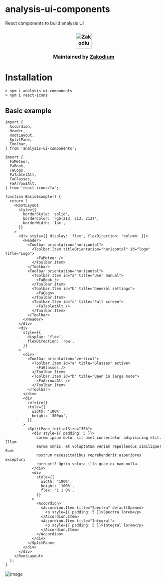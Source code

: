 # analysis-ui-components

React components to build analysis UI

<h3 align="center">

  <a href="https://www.zakodium.com">
    <img src="https://www.zakodium.com/brand/zakodium-logo-white.svg" width="50" alt="Zakodium logo" />
  </a>

  <p>
    Maintained by <a href="https://www.zakodium.com">Zakodium</a>
  </p>
</h3>

# Installation

```
> npm i analysis-ui-components
> npm i react-icons
```

## Basic example

```tsx
import {
  Accordion,
  Header,
  RootLayout,
  SplitPane,
  Toolbar,
} from 'analysis-ui-components';

import {
  FaMeteor,
  FaBook,
  FaCogs,
  FaTabletAlt,
  FaGlasses,
  FaArrowsAlt,
} from 'react-icons/fa';

function BasicExample() {
  return (
    <RootLayout
      style={{
        borderStyle: 'solid',
        borderColor: 'rgb(213, 213, 213)',
        borderWidth: '1px',
      }}
    >
      <div style={{ display: 'flex', flexDirection: 'column' }}>
        <Header>
          <Toolbar orientation="horizontal">
            <Toolbar.Item titleOrientation="horizontal" id="logo" title="Logo">
              <FaMeteor />
            </Toolbar.Item>
          </Toolbar>
          <Toolbar orientation="horizontal">
            <Toolbar.Item id="a" title="User manual">
              <FaBook />
            </Toolbar.Item>
            <Toolbar.Item id="b" title="General settings">
              <FaCogs>
            </Toolbar.Item>
            <Toolbar.Item id="c" title="Full screen">
              <FaTabletAlt />
            </Toolbar.Item>
          </Toolbar>
        </Header>
      </div>
      <div
        style={{
          display: 'flex',
          flexDirection: 'row',
        }}
      >
        <div>
          <Toolbar orientation="vertical">
            <Toolbar.Item id="a" title="Glasses" active>
              <FaGlasses />
            </Toolbar.Item>
            <Toolbar.Item id="b" title="Open in large mode">
              <FaArrowsAlt />
            </Toolbar.Item>
          </Toolbar>
        </div>
        <div
          ref={ref}
          style={{
            width: '100%',
            height: '300px',
          }}
        >
          <SplitPane initialSize="35%">
            <div style={{ padding: 5 }}>
              Lorem ipsum dolor sit amet consectetur adipisicing elit. Illum
              earum omnis, et voluptatum veniam repellendus similique! Sunt
              nostrum necessitatibus reprehenderit asperiores excepturi
              corrupti? Optio soluta illo quae ex nam nulla.
            </div>
            <div
              style={{
                width: '100%',
                height: '100%',
                flex: '1 1 0%',
              }}
            >
              <Accordion>
                <Accordion.Item title="Spectra" defaultOpened>
                  <p style={{ padding: 5 }}>Spectra lorem</p>
                </Accordion.Item>
                <Accordion.Item title="Integral">
                  <p style={{ padding: 5 }}>Integral lorem</p>
                </Accordion.Item>
              </Accordion>
            </div>
          </SplitPane>
        </div>
      </div>
    </RootLayout>
  );
}
```

![image](https://user-images.githubusercontent.com/30870051/133239548-fe002213-53e5-44ab-8d44-39aaebe65152.png)
